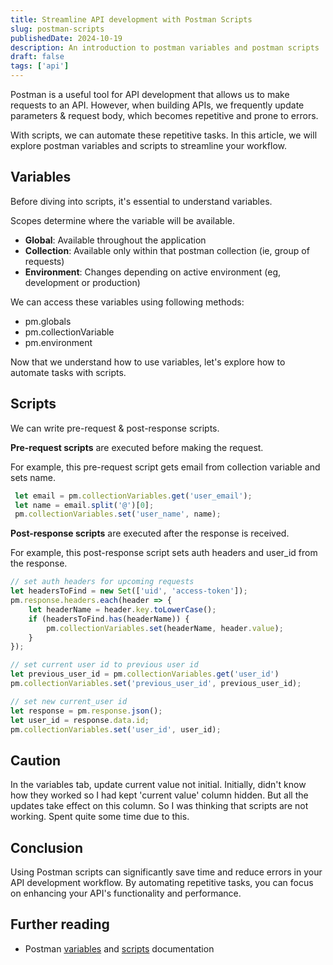```yaml
---
title: Streamline API development with Postman Scripts
slug: postman-scripts
publishedDate: 2024-10-19
description: An introduction to postman variables and postman scripts
draft: false
tags: ['api']
---
```



Postman is a useful tool for API development that allows us to make requests to an API. However, when building APIs, we frequently update parameters & request body, which becomes repetitive and prone to errors.

With scripts, we can automate these repetitive tasks. In this article, we will explore postman variables and scripts to streamline your workflow.

## Variables

Before diving into scripts, it's essential to understand variables.

Scopes determine where the variable will be available.
- **Global**: Available throughout the application
- **Collection**: Available only within that postman collection (ie, group of requests)
- **Environment**: Changes depending on active environment (eg, development or production)

We can access these variables using following methods:
- pm.globals
- pm.collectionVariable
- pm.environment

Now that we understand how to use variables, let's explore how to automate tasks with scripts.

## Scripts

We can write pre-request & post-response scripts.

**Pre-request scripts** are executed before making the request.

For example, this pre-request script gets email from collection variable and sets name.

```js
 let email = pm.collectionVariables.get('user_email');
 let name = email.split('@')[0];
 pm.collectionVariables.set('user_name', name);
```

**Post-response scripts** are executed after the response is received.

For example, this post-response script sets auth headers and user_id from the response.

```js
// set auth headers for upcoming requests
let headersToFind = new Set(['uid', 'access-token']);
pm.response.headers.each(header => {
    let headerName = header.key.toLowerCase();
    if (headersToFind.has(headerName)) {
        pm.collectionVariables.set(headerName, header.value);
    }
});

// set current user id to previous user id
let previous_user_id = pm.collectionVariables.get('user_id')
pm.collectionVariables.set('previous_user_id', previous_user_id);

// set new current_user id
let response = pm.response.json();
let user_id = response.data.id;
pm.collectionVariables.set('user_id', user_id);
```

## Caution

In the variables tab, update current value not initial. Initially, didn't know how they worked so I had kept 'current value' column hidden. But all the updates take effect on this column. So I was thinking that scripts are not working. Spent quite some time due to this.

## Conclusion

Using Postman scripts can significantly save time and reduce errors in your API development workflow. By automating repetitive tasks, you can focus on enhancing your API's functionality and performance.

## Further reading
- Postman [variables](https://learning.postman.com/docs/sending-requests/variables/variables) and [scripts](https://learning.postman.com/docs/tests-and-scripts/write-scripts/intro-to-scripts) documentation

